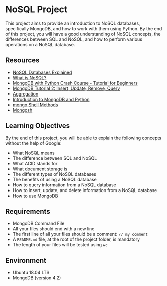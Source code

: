 # NoSQL Project

This project aims to provide an introduction to NoSQL databases, specifically MongoDB, and how to work with them using Python. By the end of this project, you will have a good understanding of NoSQL concepts, the differences between SQL and NoSQL, and how to perform various operations on a NoSQL database.

## Resources

- [NoSQL Databases Explained](https://www.youtube.com/watch?v=BXqUH86F-kA)
- [What is NoSQL?](https://www.mongodb.com/nosql-explained)
- [MongoDB with Python Crash Course - Tutorial for Beginners](https://www.youtube.com/watch?v=E-1xI85Zog8)
- [MongoDB Tutorial 2: Insert, Update, Remove, Query](https://www.youtube.com/watch?v=7CqJlxBYj-M)
- [Aggregation](https://docs.mongodb.com/manual/aggregation/)
- [Introduction to MongoDB and Python](https://realpython.com/introduction-to-mongodb-and-python/)
- [mongo Shell Methods](https://docs.mongodb.com/manual/reference/method/)
- [Mongosh](https://docs.mongodb.com/mongodb-shell/)

## Learning Objectives

By the end of this project, you will be able to explain the following concepts without the help of Google:

- What NoSQL means
- The difference between SQL and NoSQL
- What ACID stands for
- What document storage is
- The different types of NoSQL databases
- The benefits of using a NoSQL database
- How to query information from a NoSQL database
- How to insert, update, and delete information from a NoSQL database
- How to use MongoDB

## Requirements

- MongoDB Command File
- All your files should end with a new line
- The first line of all your files should be a comment: `// my comment`
- A `README.md` file, at the root of the project folder, is mandatory
- The length of your files will be tested using `wc`

## Environment

- Ubuntu 18.04 LTS
- MongoDB (version 4.2)
